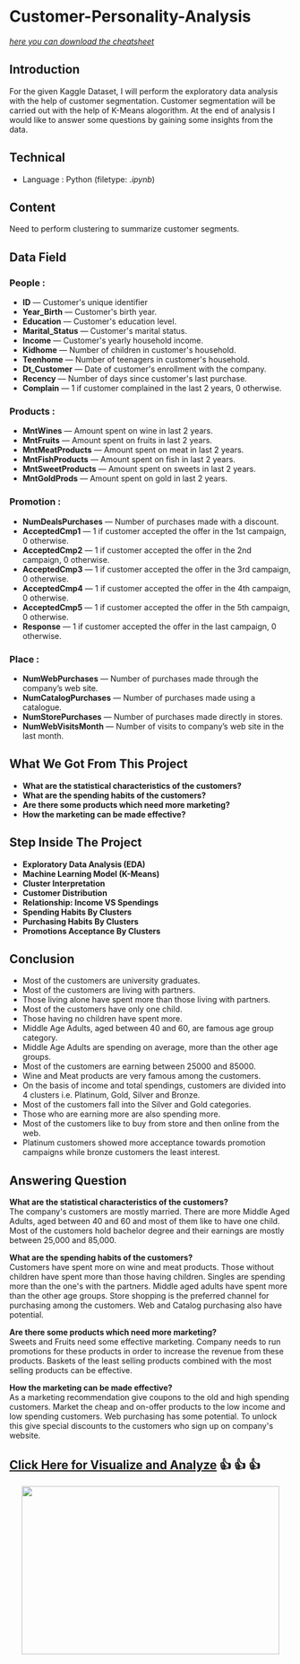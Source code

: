 # Customer-Personality-Analysis 
     
[*here you can download the cheatsheet*](https://www.kaggle.com/imakash3011/customer-personality-analysis)    
        
## Introduction   
For the given Kaggle Dataset, I will perform the exploratory data analysis with the help of customer segmentation. Customer segmentation will be carried out with the help of K-Means alogorithm. At the end of analysis I would like to answer some questions by gaining some insights from the data.  

## Technical   
- Language : Python (filetype: *.ipynb*)  

## Content
Need to perform clustering to summarize customer segments.

## Data Field
### People :
- **ID** — Customer's unique identifier
- **Year_Birth** — Customer's birth year.
- **Education** — Customer's education level.
- **Marital_Status** — Customer's marital status.
- **Income** — Customer's yearly household income.
- **Kidhome** — Number of children in customer's household.
- **Teenhome** — Number of teenagers in customer's household.
- **Dt_Customer** — Date of customer's enrollment with the company.
- **Recency** — Number of days since customer's last purchase. 
- **Complain** — 1 if customer complained in the last 2 years, 0 otherwise.
### Products :
- **MntWines** — Amount spent on wine in last 2 years.
- **MntFruits** — Amount spent on fruits in last 2 years.
- **MntMeatProducts** — Amount spent on meat in last 2 years.
- **MntFishProducts** — Amount spent on fish in last 2 years.
- **MntSweetProducts** — Amount spent on sweets in last 2 years.
- **MntGoldProds** — Amount spent on gold in last 2 years. 
### Promotion :
- **NumDealsPurchases** — Number of purchases made with a discount.
- **AcceptedCmp1** — 1 if customer accepted the offer in the 1st campaign, 0 otherwise.
- **AcceptedCmp2** — 1 if customer accepted the offer in the 2nd campaign, 0 otherwise.
- **AcceptedCmp3** — 1 if customer accepted the offer in the 3rd campaign, 0 otherwise.
- **AcceptedCmp4** — 1 if customer accepted the offer in the 4th campaign, 0 otherwise.
- **AcceptedCmp5** — 1 if customer accepted the offer in the 5th campaign, 0 otherwise.
- **Response** — 1 if customer accepted the offer in the last campaign, 0 otherwise.
### Place :
- **NumWebPurchases** — Number of purchases made through the company’s web site.
- **NumCatalogPurchases** — Number of purchases made using a catalogue.
- **NumStorePurchases** — Number of purchases made directly in stores.
- **NumWebVisitsMonth** — Number of visits to company’s web site in the last month.

## What We Got From This Project
- **What are the statistical characteristics of the customers?**
- **What are the spending habits of the customers?**
- **Are there some products which need more marketing?**
- **How the marketing can be made effective?**
  
## Step Inside The Project
- **Exploratory Data Analysis (EDA)**
- **Machine Learning Model (K-Means)**
- **Cluster Interpretation**
- **Customer Distribution**
- **Relationship: Income VS Spendings**
- **Spending Habits By Clusters**
- **Purchasing Habits By Clusters**
- **Promotions Acceptance By Clusters**

## Conclusion
- Most of the customers are university graduates.
- Most of the customers are living with partners. 
- Those living alone have spent more than those living with partners.
- Most of the customers have only one child.
- Those having no children have spent more.
- Middle Age Adults, aged between 40 and 60, are famous age group category.
- Middle Age Adults are spending on average, more than the other age groups.
- Most of the customers are earning between 25000 and 85000.
- Wine and Meat products are very famous among the customers.
- On the basis of income and total spendings, customers are divided into 4 clusters i.e. Platinum, Gold, Silver and Bronze.
- Most of the customers fall into the Silver and Gold categories.
- Those who are earning more are also spending more.
- Most of the customers like to buy from store and then online from the web.
- Platinum customers showed more acceptance towards promotion campaigns while bronze customers the least interest.

## Answering Question
**What are the statistical characteristics of the customers?**<br>
The company's customers are mostly married. There are more Middle Aged Adults, aged between 40 and 60 and most of them like to have one child. Most of the customers hold   bachelor degree and their earnings are mostly between 25,000 and 85,000.<br>

**What are the spending habits of the customers?** <br>
Customers have spent more on wine and meat products. Those without children have spent more than those having children. Singles are spending more than the one's with the      partners. Middle aged adults have spent more than the other age groups. Store shopping is the preferred channel for purchasing among the customers. Web and Catalog            purchasing also have potential.<br>

**Are there some products which need more marketing?**<br>
Sweets and Fruits need some effective marketing. Company needs to run promotions for these products in order to increase the revenue from these products. Baskets of the      least selling products combined with the most selling products can be effective.<br>

**How the marketing can be made effective?**<br>
As a marketing recommendation give coupons to the old and high spending customers. Market the cheap and on-offer products to the low income and low spending customers. Web   purchasing has some potential. To unlock this give special discounts to the customers who sign up on company's website.<br>

## [Click Here  for Visualize and Analyze](https://arienugroho050396.github.io/project11.html) :thumbsup: :thumbsup: :thumbsup:
<p align="center">
  <img width="460" height="300" src="https://www.icegif.com/wp-content/uploads/icegif-1436.gif">
</p>

  
 
 
